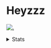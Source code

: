 # Heyzzz  

[![.](https://skillicons.dev/icons?i=js,ts,nextjs,nestjs,mongodb)](https://skillicons.dev)  

<details>
<summary>Stats</summary
<!--START_SECTION:waka-->

```txt
TypeScript    19 hrs 23 mins  █████████████████████▒░░░   85.55 %
JSON          1 hr 56 mins    ██░░░░░░░░░░░░░░░░░░░░░░░   08.54 %
TSConfig      24 mins         ▒░░░░░░░░░░░░░░░░░░░░░░░░   01.80 %
Rust          21 mins         ▒░░░░░░░░░░░░░░░░░░░░░░░░   01.58 %
CSS           13 mins         ▒░░░░░░░░░░░░░░░░░░░░░░░░   01.02 %
```

<!--END_SECTION:waka-->
</details>
